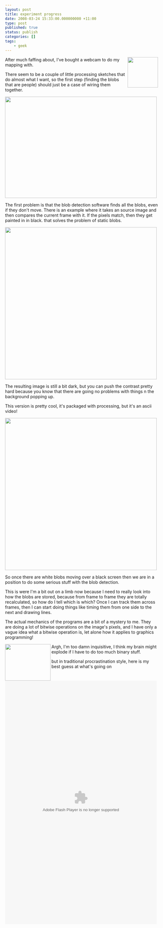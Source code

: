```yaml
---
layout: post
title: experiment progress
date: 2008-03-24 15:33:00.000000000 +11:00
type: post
published: true
status: publish
categories: []
tags:
    - geek
---
```


<p><img src="{{ site.baseurl }}/assets/69175.png" align="right" width="100" />After much faffing about, I've bought a webcam to do my mapping with.</p>
<p>There seem to be a couple of  little processing sketches that do almost what I want, so the first step (finding the blobs that are people) should just be a case of wiring them together.</p>
<p><img src="{{ site.baseurl }}/assets/first%20tries%20at%20blob%20detection__0000_Layer%202.jpg" height="333" width="500" /></p>
<p> </p>
<p>The first problem is that the blob detection software finds all the blobs, even if they don't move. There is an example where it takes an source image and then compares the current frame with it. If the pixels match, then they get painted in in black. that solves the problem of static blobs.</p>
<p><img src="{{ site.baseurl }}/assets/first%20tries%20at%20blob%20detection1__0003_Layer%201.jpg" width="500" /></p>
<p>The resulting image is still a bit dark, but you can push the contrast pretty hard because you know that there are going no problems with things n the background popping up.</p>
<p>This version is pretty cool, it's packaged with processing, but it's an ascii video!</p>
<p><img src="{{ site.baseurl }}/assets/first%20tries%20at%20blob%20detection1__0001_Layer%203.jpg" width="500" /></p>
<p>So once there  are white blobs moving over a black screen then we are in a position to do some serious stuff with the blob detection.</p>
<p>This is were I'm a bit out on a limb now because I need to really look into how the blobs are stored, because from frame to frame they are totally recalculated, so how do I tell which is which? Once I can track them across frames, then I can start doing things like timing them from one side to the next and drawing lines.</p>
<p>The  actual mechanics of the programs are a bit of a mystery to me. They are doing a lot of bitwise operations on the image's pixels, and I have only a vague idea what a bitwise  operation is, let alone how it applies to graphics programming!</p>
<p><img src="{{ site.baseurl }}/assets/150px-Rotate_right_arithmetically.svg.png" align="left" height="120" width="150" />Argh,  I'm too damn inquisitive, I think my brain might explode if I have to do too much binary stuff.</p>
<p>but in traditional procrastination style, here is my best guess at what's going on</p>
<p><embed src="Images/Antipodes/bitwise-explanation.swf" type="application/x-shockwave-flash" pluginspage="http://www.macromedia.com/shockwave/download/" height="800" width="500"></embed></p>
